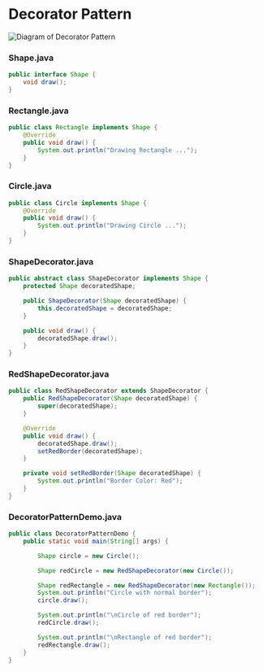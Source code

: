 # Decorator Pattern

![Diagram of Decorator Pattern](https://www.tutorialspoint.com/design_pattern/images/decorator_pattern_uml_diagram.jpg)

### Shape.java 

```java
public interface Shape {
	void draw();
}
```

### Rectangle.java  

```java
public class Rectangle implements Shape {
	@Override
	public void draw() {
		System.out.println("Drawing Rectangle ...");
	}
}
```

### Circle.java  

```java
public class Circle implements Shape {
	@Override
	public void draw() {
		System.out.println("Drawing Circle ...");
	}
}
```

### ShapeDecorator.java  

```java
public abstract class ShapeDecorator implements Shape {
	protected Shape decoratedShape;

	public ShapeDecorator(Shape decoratedShape) {
		this.decoratedShape = decoratedShape;
	}

	public void draw() {
		decoratedShape.draw();
	}	
}
```

### RedShapeDecorator.java  

```java
public class RedShapeDecorator extends ShapeDecorator {
	public RedShapeDecorator(Shape decoratedShape) {
		super(decoratedShape);		
	}

	@Override
	public void draw() {
		decoratedShape.draw();	       
		setRedBorder(decoratedShape);
	}

	private void setRedBorder(Shape decoratedShape) {
		System.out.println("Border Color: Red");
	}
}
```

### DecoratorPatternDemo.java  

```java
public class DecoratorPatternDemo {
	public static void main(String[] args) {

		Shape circle = new Circle();

		Shape redCircle = new RedShapeDecorator(new Circle());

		Shape redRectangle = new RedShapeDecorator(new Rectangle());
		System.out.println("Circle with normal border");
		circle.draw();

		System.out.println("\nCircle of red border");
		redCircle.draw();

		System.out.println("\nRectangle of red border");
		redRectangle.draw();
	}
}
```